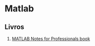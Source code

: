 # Matlab

## Livros
1. [MATLAB Notes for Professionals book](https://books.goalkicker.com/MATLABBook/)
